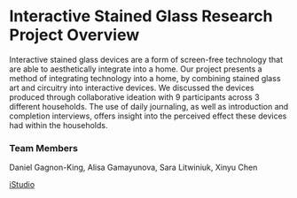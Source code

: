 # Interactive Stained Glass Research Project Overview
Interactive stained glass devices are a form of screen-free technology that are able to aesthetically integrate into a home. Our project presents a method of integrating technology into a home, by combining stained glass art and circuitry into interactive devices. We discussed the devices produced through collaborative ideation with 9 participants across 3 different households. The use of daily journaling, as well as introduction and completion interviews, offers insight into the perceived effect these devices had within the households.

### Team Members
Daniel Gagnon-King, Alisa Gamayunova, Sara Litwiniuk, Xinyu Chen

[iStudio](https://istudio.cs.queensu.ca/)
